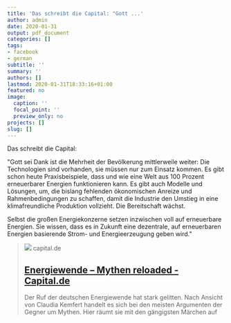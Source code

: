```yaml
---
title: 'Das schreibt die Capital: "Gott ...'
author: admin
date: 2020-01-31
output: pdf_document
categories: []
tags:
- facebook
- german
subtitle: ''
summary: ''
authors: []
lastmod: 2020-01-31T18:33:16+01:00
featured: no
image:
  caption: ''
  focal_point: ''
  preview_only: no
projects: []
slug: []
---
```

Das schreibt die Capital:

"Gott sei Dank ist die Mehrheit der Bevölkerung mittlerweile weiter: Die Technologien sind vorhanden, sie müssen nur zum Einsatz kommen. Es gibt schon heute Praxisbeispiele, dass und wie eine Welt aus 100 Prozent erneuerbarer Energien funktionieren kann. Es gibt auch Modelle und Lösungen, um, die bislang fehlenden ökonomischen Anreize und Rahmenbedingungen zu schaffen, damit die Industrie den Umstieg in eine klimafreundliche Produktion vollzieht. Die Bereitschaft wächst.

Selbst die großen Energiekonzerne setzen inzwischen voll auf erneuerbare Energien. Sie wissen, dass es in Zukunft eine dezentrale, auf erneuerbaren Energien basierende Strom- und Energieerzeugung geben wird."
> [![](https://www.capital.de/wp-content/uploads/2018/11/claudia-kemfert-dpa-58117084.jpg)](https://www.capital.de/wirtschaft-politik/energiewende-mythen-reloaded?article_onepage=true)
> capital.de
> ## [Energiewende – Mythen reloaded - Capital.de](https://www.capital.de/wirtschaft-politik/energiewende-mythen-reloaded?article_onepage=true)
>
>Der Ruf der deutschen Energiewende hat stark gelitten. Nach Ansicht von Claudia Kemfert handelt es sich bei den meisten Argumenten der Gegner um Mythen. Hier räumt sie mit den gängigsten Märchen auf

